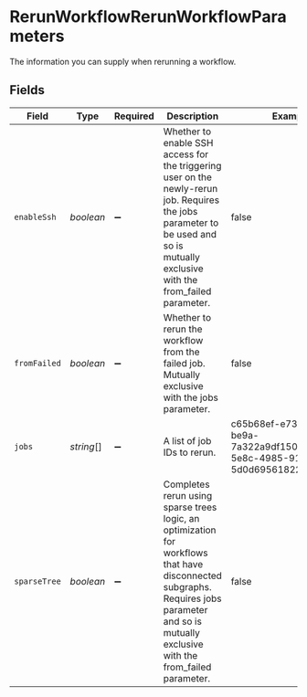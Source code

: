 # RerunWorkflowRerunWorkflowParameters

The information you can supply when rerunning a workflow.


## Fields

| Field                                                                                                                                                                                          | Type                                                                                                                                                                                           | Required                                                                                                                                                                                       | Description                                                                                                                                                                                    | Example                                                                                                                                                                                        |
| ---------------------------------------------------------------------------------------------------------------------------------------------------------------------------------------------- | ---------------------------------------------------------------------------------------------------------------------------------------------------------------------------------------------- | ---------------------------------------------------------------------------------------------------------------------------------------------------------------------------------------------- | ---------------------------------------------------------------------------------------------------------------------------------------------------------------------------------------------- | ---------------------------------------------------------------------------------------------------------------------------------------------------------------------------------------------- |
| `enableSsh`                                                                                                                                                                                    | *boolean*                                                                                                                                                                                      | :heavy_minus_sign:                                                                                                                                                                             | Whether to enable SSH access for the triggering user on the newly-rerun job. Requires the jobs parameter to be used and so is mutually exclusive with the from_failed parameter.               | false                                                                                                                                                                                          |
| `fromFailed`                                                                                                                                                                                   | *boolean*                                                                                                                                                                                      | :heavy_minus_sign:                                                                                                                                                                             | Whether to rerun the workflow from the failed job. Mutually exclusive with the jobs parameter.                                                                                                 | false                                                                                                                                                                                          |
| `jobs`                                                                                                                                                                                         | *string*[]                                                                                                                                                                                     | :heavy_minus_sign:                                                                                                                                                                             | A list of job IDs to rerun.                                                                                                                                                                    | c65b68ef-e73b-4bf2-be9a-7a322a9df150,5e957edd-5e8c-4985-9178-5d0d69561822                                                                                                                      |
| `sparseTree`                                                                                                                                                                                   | *boolean*                                                                                                                                                                                      | :heavy_minus_sign:                                                                                                                                                                             | Completes rerun using sparse trees logic, an optimization for workflows that have disconnected subgraphs. Requires jobs parameter and so is mutually exclusive with the from_failed parameter. | false                                                                                                                                                                                          |